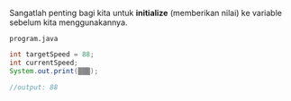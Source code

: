 Sangatlah penting bagi kita untuk **initialize** (memberikan nilai) ke variable sebelum kita menggunakannya.

`program.java`

```java
int targetSpeed = 88;
int currentSpeed;
System.out.print(▒▒▒);

//output: 88
```
